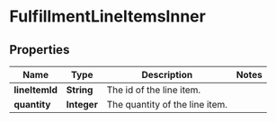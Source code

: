 

# FulfillmentLineItemsInner


## Properties

| Name | Type | Description | Notes |
|------------ | ------------- | ------------- | -------------|
|**lineItemId** | **String** | The id of the line item. |  |
|**quantity** | **Integer** | The quantity of the line item. |  |



